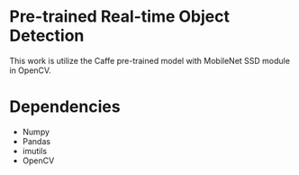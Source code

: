 # Pre-trained Real-time Object Detection

This work is utilize the Caffe pre-trained model with MobileNet SSD module in OpenCV.

# Dependencies

<ul>
<li>Numpy</li>
<li>Pandas</li>
<li>imutils</li>
<li>OpenCV</li>
</ul>
